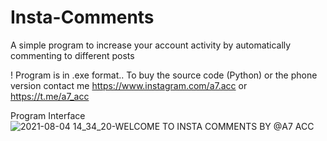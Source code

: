# Insta-Comments
A simple program to increase your account activity by automatically commenting to different posts

! Program is in .exe format.. To buy the source code (Python) or the phone version contact me https://www.instagram.com/a7.acc or https://t.me/a7_acc

Program Interface
![2021-08-04 14_34_20-WELCOME TO INSTA COMMENTS BY @A7 ACC](https://user-images.githubusercontent.com/58238467/128181831-f34fe0e7-68ac-427a-8f81-ba7c20d98407.png)
